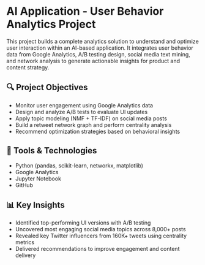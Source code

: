 # AI Application - User Behavior Analytics Project

This project builds a complete analytics solution to understand and optimize user interaction within an AI-based application. It integrates user behavior data from Google Analytics, A/B testing design, social media text mining, and network analysis to generate actionable insights for product and content strategy.

## 🔍 Project Objectives
- Monitor user engagement using Google Analytics data
- Design and analyze A/B tests to evaluate UI updates
- Apply topic modeling (NMF + TF-IDF) on social media posts
- Build a retweet network graph and perform centrality analysis
- Recommend optimization strategies based on behavioral insights

## 🧰 Tools & Technologies
- Python (pandas, scikit-learn, networkx, matplotlib)
- Google Analytics
- Jupyter Notebook
- GitHub

## 📊 Key Insights
- Identified top-performing UI versions with A/B testing
- Uncovered most engaging social media topics across 8,000+ posts
- Revealed key Twitter influencers from 160K+ tweets using centrality metrics
- Delivered recommendations to improve engagement and content delivery



